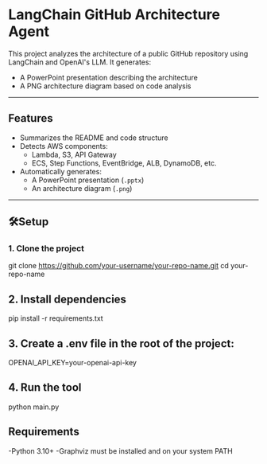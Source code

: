 # LangChain GitHub Architecture Agent

This project analyzes the architecture of a public GitHub repository using LangChain and OpenAI's LLM. It generates:
- A PowerPoint presentation describing the architecture
- A PNG architecture diagram based on code analysis

---

## Features
- Summarizes the README and code structure
- Detects AWS components:
  - Lambda, S3, API Gateway
  - ECS, Step Functions, EventBridge, ALB, DynamoDB, etc.
- Automatically generates:
  - A PowerPoint presentation (`.pptx`)
  - An architecture diagram (`.png`)

---

## 🛠Setup

### 1. Clone the project

git clone https://github.com/your-username/your-repo-name.git
cd your-repo-name

## 2. Install dependencies

pip install -r requirements.txt

## 3. Create a .env file in the root of the project:

OPENAI_API_KEY=your-openai-api-key

## 4. Run the tool

python main.py


## Requirements
-Python 3.10+
-Graphviz must be installed and on your system PATH





